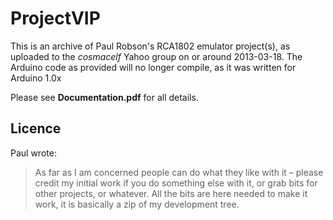 # ProjectVIP

This is an archive of Paul Robson's RCA1802 emulator project(s), as
uploaded to the *cosmacelf* Yahoo group on or around 2013-03-18. The
Arduino code as provided will no longer compile, as it was written for
Arduino 1.0x

Please see **Documentation.pdf** for all details.

## Licence

Paul wrote:

> As far as I am concerned people can do what they like with it –
please credit my initial work if you do something else with it, or
grab bits for other projects, or whatever. All the bits are here
needed to make it work, it is basically a zip of my development tree.
